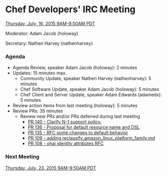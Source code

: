# Chef Developers' IRC Meeting

[Thursday, July, 16, 2015 9AM-9:50AM PDT](http://www.timeanddate.com/worldclock/fixedtime.html?msg=%23chef-hacking+developers%27+meeting&iso=20150716T12&p1=419&am=50)

Moderator:  Adam Jacob (holoway)

Secretary:  Nathen Harvey (nathenharvey)

### Agenda
* Agenda Review, speaker Adam Jacob (holoway): 2 minutes
* Updates: 15 minutes max.
  * Community Update, speaker Nathen Harvey (nathenharvey): 5 minutes
  * Chef Software Update, speaker Adam Jacob (holoway): 5 minutes
  * Chef Client and Server Update, speaker Adam Edwards (adamedx): 5 minutes
* Review action items from last meeting (holoway): 5 minutes
* Review PRs:  35 minutes
  * Review new PRs and/or PRs deferred during last meeting
    * [PR 140 - Clarify N-1 support policy.](https://github.com/chef/chef-rfc/pull/140)
    * [PR 136 - Proposal for default resource name and DSL](https://github.com/chef/chef-rfc/pull/136)
    * [PR 135 - RFC some changes to default behavior](https://github.com/chef/chef-rfc/pull/135)
    * [PR 109 - adding reclassify_amazon_linux_platform_family.md](https://github.com/chef/chef-rfc/pull/109)
    * [PR 108 - ohai identity attributes RFC](https://github.com/chef/chef-rfc/pull/108)

### Next Meeting

[Thursday, July, 23, 2015 9AM-9:50AM PDT](http://www.timeanddate.com/worldclock/fixedtime.html?msg=%23chef-hacking+developers%27+meeting&iso=20150723T12&p1=419&am=50)
